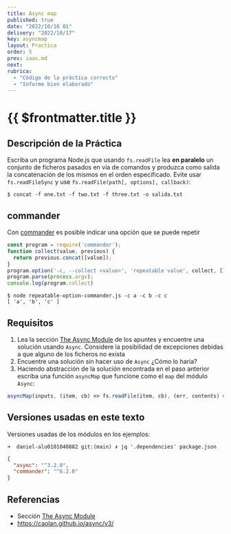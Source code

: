 ```yaml
---
title: Async map
published: true
date: "2022/10/10 01"
delivery: "2022/10/17"
key: asyncmap
layout: Practica
order: 5
prev: iaas.md
next: 
rubrica:
  - "Código de la práctica correcto"
  - "Informe bien elaborado"
---
```


# {{ $frontmatter.title }}


## Descripción de la Práctica 

Escriba un programa Node.js que usando `fs.readFile` lea **en paralelo** un conjunto de ficheros pasados en vía de comandos y produzca como salida la concatenación de los mismos en el orden especificado. Evite usar `fs.readFileSync` y use `fs.readFile(path[, options], callback)`:

```
$ concat -f one.txt -f two.txt -f three.txt -o salida.txt
```

## commander

Con [commander](https://www.npmjs.com/package/commander?activeTab=readme) es posible indicar una opción que se puede repetir

```js
const program = require('commander');
function collect(value, previous) {
  return previous.concat([value]);
}
program.option('-c, --collect <value>', 'repeatable value', collect, []);
program.parse(process.argv);
console.log(program.collect)
```

```
$ node repeatable-option-commander.js -c a -c b -c c
[ 'a', 'b', 'c' ]
```
## Requisitos

1. Lea la sección [The Async Module](/temas/async/async-js) de los apuntes y encuentre una solución usando `Async`. Considere la posibilidad de excepciones debidas a que alguno de los ficheros no exista
3. Encuentre  una solución sin hacer uso de `Async` ¿Cómo lo haría?
4. Haciendo abstracción de la solución encontrada en el paso anterior escriba una función `asyncMap` que funcione como el `map` del módulo `Async`:

  ```js
  asyncMap(inputs, (item, cb) => fs.readFile(item, cb), (err, contents) => { ... });
  ```

## Versiones usadas en este texto

Versiones usadas de los módulos en los ejemplos:

```
➜  daniel-alu0101040882 git:(main) ✗ jq '.dependencies' package.json 
```

```json
{
  "async": "^3.2.0",
  "commander": "^6.2.0"
}
```

## Referencias

* Sección [The Async Module](/temas/async/async-js)
* <https://caolan.github.io/async/v3/>
